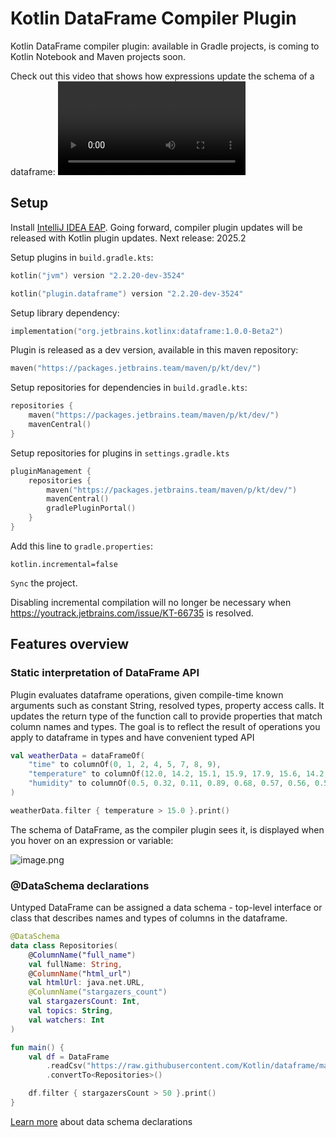# Kotlin DataFrame Compiler Plugin

Kotlin DataFrame compiler plugin: available in Gradle projects, is coming to Kotlin Notebook and Maven projects soon.

Check out this video that shows how expressions update the schema of a dataframe: 
<video src="compiler_plugin.mp4" controls/>

## Setup

Install [IntelliJ IDEA EAP](https://www.jetbrains.com/idea/nextversion/). 
Going forward, compiler plugin updates will be released with Kotlin plugin updates. 
Next release: 2025.2

Setup plugins in `build.gradle.kts`:

```kotlin
kotlin("jvm") version "2.2.20-dev-3524"
```

```kotlin
kotlin("plugin.dataframe") version "2.2.20-dev-3524"
```

Setup library dependency:
```kotlin
implementation("org.jetbrains.kotlinx:dataframe:1.0.0-Beta2")
```

Plugin is released as a dev version, available in this maven repository:

```kotlin
maven("https://packages.jetbrains.team/maven/p/kt/dev/")
```

Setup repositories for dependencies in `build.gradle.kts`:
```kotlin
repositories {
    maven("https://packages.jetbrains.team/maven/p/kt/dev/")
    mavenCentral()
}
```

Setup repositories for plugins in `settings.gradle.kts`
```kotlin
pluginManagement {
    repositories {
        maven("https://packages.jetbrains.team/maven/p/kt/dev/")
        mavenCentral()
        gradlePluginPortal()
    }
}
```

Add this line to `gradle.properties`: 
```properties
kotlin.incremental=false
```
 
`Sync` the project.

Disabling incremental compilation will no longer be necessary
when https://youtrack.jetbrains.com/issue/KT-66735 is resolved.

## Features overview

### Static interpretation of DataFrame API

Plugin evaluates dataframe operations, given compile-time known arguments such as constant String, resolved types, property access calls.
It updates the return type of the function call to provide properties that match column names and types.
The goal is to reflect the result of operations you apply to dataframe in types and have convenient typed API 

```kotlin
val weatherData = dataFrameOf(
    "time" to columnOf(0, 1, 2, 4, 5, 7, 8, 9),
    "temperature" to columnOf(12.0, 14.2, 15.1, 15.9, 17.9, 15.6, 14.2, 24.3),
    "humidity" to columnOf(0.5, 0.32, 0.11, 0.89, 0.68, 0.57, 0.56, 0.5)
)

weatherData.filter { temperature > 15.0 }.print()
```

The schema of DataFrame, as the compiler plugin sees it,
is displayed when you hover on an expression or variable:

![image.png](schema_info.png)

### @DataSchema declarations

Untyped DataFrame can be assigned a data schema - top-level interface or class that describes names and types of columns in the dataframe.

```kotlin
@DataSchema
data class Repositories(
    @ColumnName("full_name")
    val fullName: String,
    @ColumnName("html_url")
    val htmlUrl: java.net.URL,
    @ColumnName("stargazers_count")
    val stargazersCount: Int,
    val topics: String,
    val watchers: Int
)

fun main() {
    val df = DataFrame
        .readCsv("https://raw.githubusercontent.com/Kotlin/dataframe/master/data/jetbrains_repositories.csv")
        .convertTo<Repositories>()

    df.filter { stargazersCount > 50 }.print()
}
```

[Learn more](dataSchema.md) about data schema declarations
